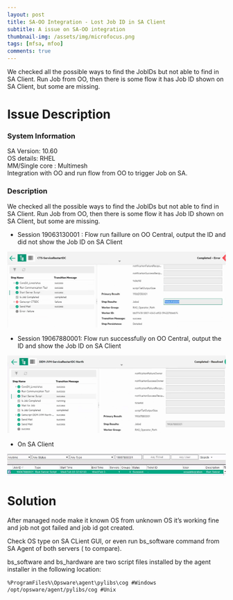 ```yaml
---
layout: post
title: SA-OO Integration - Lost Job ID in SA Client
subtitle: A issue on SA-OO integration
thumbnail-img: /assets/img/microfocus.png
tags: [mfsa, mfoo]
comments: true
---
```


We checked all the possible ways to find the JobIDs but not able to find in SA Client.
Run Job from OO, then there is some flow it has Job ID shown on SA Client, but some are missing.

# Issue Description

### System Information


SA Version: 10.60  
OS details: RHEL  
MM/Single core : Multimesh  
Integration with OO and run flow from OO to trigger Job on SA.  

### Description

We checked all the possible ways to find the JobIDs but not able to find in SA Client.
Run Job from OO, then there is some flow it has Job ID shown on SA Client, but some are missing.

-	Session 19063130001 : Flow run faillure on OO Central, output the ID and did not show the Job ID on SA Client

![showID](/assets/img/0315-01.png)

-	Session 19067880001: Flow run successfully on OO Central, output the ID and show the Job ID on SA Client

![showID](/assets/img/0315-02.png)

- On SA Client

![showID](/assets/img/0315-03.png)

# Solution

After managed node make it known OS from unknown OS it’s working fine and job not got failed and job id got created.

Check OS type on SA CLient GUI, or even run bs_software command from SA Agent of both servers ( to compare).

bs_software and bs_hardware are two script files installed by the agent installer in the following location:

~~~
%ProgramFiles%\Opsware\agent\pylibs\cog #Windows
/opt/opsware/agent/pylibs/cog #Unix
~~~


